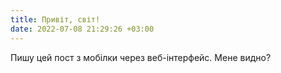 ```yaml
---
title: Привіт, світ!
date: 2022-07-08 21:29:26 +03:00
---
```


Пишу цей пост з мобілки через веб-інтерфейс. Мене видно?
